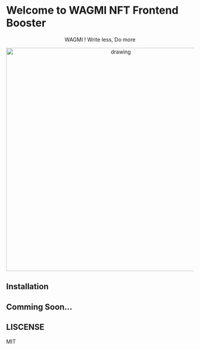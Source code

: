 # Welcome to WAGMI NFT Frontend Booster

<p align="center">WAGMI ! Write less, Do more</p>

<p align="center"> 
  <img src="./readme.gif" alt="drawing" width="600"/>
</p>

## Installation

## Comming Soon...

## LISCENSE

MIT
